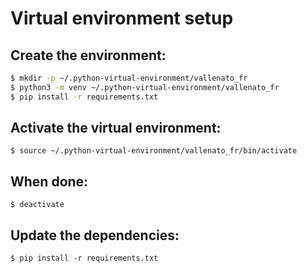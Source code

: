 Virtual environment setup
=========================

Create the environment:
-----------------------
```bash
$ mkdir -p ~/.python-virtual-environment/vallenato_fr
$ python3 -m venv ~/.python-virtual-environment/vallenato_fr
$ pip install -r requirements.txt
```

Activate the virtual environment:
---------------------------------
`$ source ~/.python-virtual-environment/vallenato_fr/bin/activate`

When done:
----------
`$ deactivate`

Update the dependencies:
------------------------
`$ pip install -r requirements.txt`
